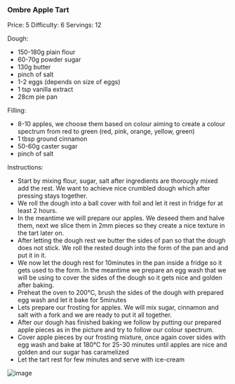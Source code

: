 ### Ombre Apple Tart ###
Price: 5
Difficulty: 6
Servings: 12

Dough:
- 150-180g plain flour
- 60-70g powder sugar
- 130g butter
- pinch of salt
- 1-2 eggs (depends on size of eggs)
- 1 tsp vanilla extract
- 28cm pie pan

Filling:
- 8-10 apples, we choose them based on colour aiming to create a colour spectrum from red to green (red, pink, orange, yellow, green)
- 1 tbsp ground cinnamon
- 50-60g caster sugar
- pinch of salt

Instructions:
- Start by mixing flour, sugar, salt after ingredients are thorougly mixed add the rest. We want to achieve nice crumbled dough which after pressing stays together.
- We roll the dough into a ball cover with foil and let it rest in fridge for at least 2 hours.
- In the meantime we will prepare our apples. We deseed them and halve them, next we slice them in 2mm pieces so they create a nice texture in the tart later on.
- After letting the dough rest we butter the sides of pan so that the dough does not stick. We roll the rested dough into the form of the pan and and put it in it.
- We now let the dough rest for 10minutes in the pan inside a fridge so it gets used to the form. In the meantime we prepare an egg wash that we will be using to cover the sides of the dough so it gets nice and golden after baking.
- Preheat the oven to 200°C, brush the sides of the dough with prepared egg wash and let it bake for 5minutes
- Lets prepare our frosting for apples. We will mix sugar, cinnamon and salt with a fork and we are ready to put it all together.
- After our dough has finished baking we follow by putting our prepared apple pieces as in the picture and try to follow our colour spectrum.
- Cover apple pieces by our frosting mixture, once again cover sides with egg wash and bake at 180°C for 25-30 minutes until apples are nice and golden and our sugar has caramelized
- Let the tart rest for few minutes and serve with ice-cream

![image](https://data.thefeedfeed.com/static/2018/12/03/15438762315c05ae87ec15c.jpg)